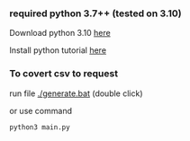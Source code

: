 ### required python 3.7++ (tested on 3.10)

Download  python 3.10 [here](https://www.python.org/ftp/python/3.10.7/python-3.10.7-amd64.exe) 

Install python tutorial [here](https://www.youtube.com/watch?v=i-MuSAwgwCU)

### To covert csv to request
run file [./generate.bat](generate.bat) (double click)

or use command
```bash 
python3 main.py
```
